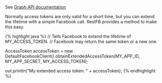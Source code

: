 See <a target="_blank" href="https://developers.facebook.com/docs/facebook-login/access-tokens/expiration-and-extension">Graph API documentation</a>

Normally access tokens are only valid for a short time, but you can extend the lifetime with a simple Facebook call. RestFB provides a method to make this easy.

{% highlight java %}
// Tells Facebook to extend the lifetime of MY_ACCESS_TOKEN.
// Facebook may return the same token or a new one.

AccessToken accessToken =
  new DefaultFacebookClient().obtainExtendedAccessToken(MY_APP_ID,
    MY_APP_SECRET, MY_ACCESS_TOKEN);

out.println("My extended access token: " + accessToken);
{% endhighlight %}